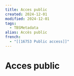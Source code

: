 ```yaml
---
title: Acces public
created: 2024-12-01
modified: 2024-12-01
tags:
  - TBSMetadata
alias: Accès public
french:
  - "[[16753 Public access]]"
---
```

# Acces public
